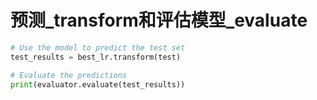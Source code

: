 # 预测_transform和评估模型_evaluate

```python
# Use the model to predict the test set
test_results = best_lr.transform(test)

# Evaluate the predictions
print(evaluator.evaluate(test_results))
```